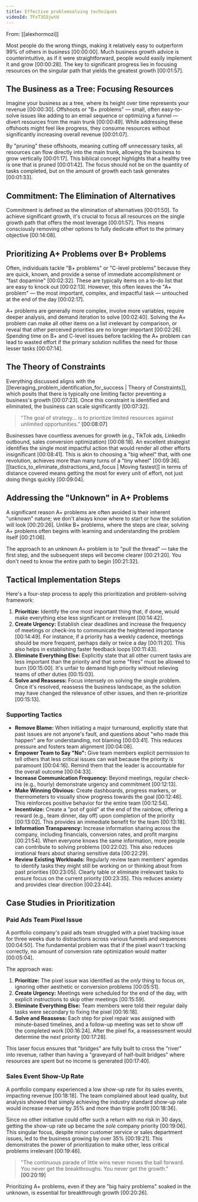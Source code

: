 ```yaml
---
title: Effective problemsolving techniques
videoId: TFxT3G5jwtU
---
```


From: [[alexhormozi]] <br/> 

Most people do the wrong things, making it relatively easy to outperform 99% of others in business [00:00:00]. Much business growth advice is counterintuitive, as if it were straightforward, people would easily implement it and grow [00:00:28]. The key to significant progress lies in focusing resources on the singular path that yields the greatest growth [00:01:57].

## The Business as a Tree: Focusing Resources

Imagine your business as a tree, where its height over time represents your revenue [00:00:30]. Offshoots or "B+ problems" — small, often easy-to-solve issues like adding to an email sequence or optimizing a funnel — divert resources from the main trunk [00:00:49]. While addressing these offshoots might feel like progress, they consume resources without significantly increasing overall revenue [00:01:07].

By "pruning" these offshoots, meaning cutting off unnecessary tasks, all resources can flow directly into the main trunk, allowing the business to grow vertically [00:01:17]. This biblical concept highlights that a healthy tree is one that is pruned [00:01:42]. The focus should not be on the quantity of tasks completed, but on the amount of growth each task generates [00:01:33].

## Commitment: The Elimination of Alternatives

Commitment is defined as the elimination of alternatives [00:01:50]. To achieve significant growth, it's crucial to focus all resources on the single growth path that offers the most leverage [00:01:57]. This means consciously removing other options to fully dedicate effort to the primary objective [00:14:08].

## Prioritizing A+ Problems over B+ Problems

Often, individuals tackle "B+ problems" or "C-level problems" because they are quick, known, and provide a sense of immediate accomplishment or "fast dopamine" [00:02:32]. These are typically items on a to-do list that are easy to knock out [00:02:13]. However, this often leaves the "A+ problem" — the most important, complex, and impactful task — untouched at the end of the day [00:02:17].

A+ problems are generally more complex, involve more variables, require deeper analysis, and demand iteration to solve [00:02:40]. Solving the A+ problem can make all other items on a list irrelevant by comparison, or reveal that other perceived priorities are no longer important [00:02:26]. Spending time on B+ and C-level issues before tackling the A+ problem can lead to wasted effort if the primary solution nullifies the need for those lesser tasks [00:07:14].

## The Theory of Constraints

Everything discussed aligns with the [[leveraging_problem_identification_for_success | Theory of Constraints]], which posits that there is typically one limiting factor preventing a business's growth [00:07:23]. Once this constraint is identified and eliminated, the business can scale significantly [00:07:32].

> "The goal of strategy... is to prioritize limited resources against unlimited opportunities." <a class="yt-timestamp" data-t="00:08:07">[00:08:07]</a>

Businesses have countless avenues for growth (e.g., TikTok ads, LinkedIn outbound, sales conversion optimization) [00:08:18]. An excellent strategist identifies the single most impactful action that would render all other efforts insignificant [00:08:41]. This is akin to choosing a "big wheel" that, with one revolution, achieves more than many turns of a "tiny wheel" [00:09:36]. [[tactics_to_eliminate_distractions_and_focus | Moving fastest]] in terms of distance covered means getting the most for every unit of effort, not just doing things quickly [00:09:04].

## Addressing the "Unknown" in A+ Problems

A significant reason A+ problems are often avoided is their inherent "unknown" nature; we don't always know where to start or how the solution will look [00:20:26]. Unlike B+ problems, where the steps are clear, solving A+ problems often begins with learning and understanding the problem itself [00:21:06].

The approach to an unknown A+ problem is to "pull the thread" — take the first step, and the subsequent steps will become clearer [00:21:20]. You don't need to know the entire path to begin [00:21:32].

## Tactical Implementation Steps

Here's a four-step process to apply this prioritization and problem-solving framework:

1.  **Prioritize:** Identify the one most important thing that, if done, would make everything else less significant or irrelevant [00:14:42].
2.  **Create Urgency:** Establish clear deadlines and increase the frequency of meetings or check-ins to communicate the heightened importance [00:14:49]. For instance, if a priority has a weekly cadence, meetings should be more frequent, perhaps daily or twice a day [00:11:20]. This also helps in establishing faster feedback loops [00:11:43].
3.  **Eliminate Everything Else:** Explicitly state that all other current tasks are less important than the priority and that some "fires" must be allowed to burn [00:15:00]. It's unfair to demand high priority without relieving teams of other duties [00:15:03].
4.  **Solve and Reassess:** Focus intensely on solving the single problem. Once it's resolved, reassess the business landscape, as the solution may have changed the relevance of other issues, and then re-prioritize [00:15:13].

### Supporting Tactics

*   **Remove Blame:** When initiating a major turnaround, explicitly state that past issues are not anyone's fault, and questions about "who made this happen" are for understanding, not blaming [00:03:41]. This reduces pressure and fosters team alignment [00:04:08].
*   **Empower Team to Say "No":** Give team members explicit permission to tell others that less critical issues can wait because the priority is paramount [00:04:16]. Remind them that the leader is accountable for the overall outcome [00:04:33].
*   **Increase Communication Frequency:** Beyond meetings, regular check-ins (e.g., hourly) demonstrate urgency and commitment [00:12:13].
*   **Make Winning Obvious:** Create dashboards, progress markers, or thermometers to visually show progress towards the goal [00:12:46]. This reinforces positive behavior for the entire team [00:12:54].
*   **Incentivize:** Create a "pot of gold" at the end of the rainbow, offering a reward (e.g., team dinner, day off) upon completion of the priority [00:13:02]. This provides an immediate benefit for the team [00:13:18].
*   **Information Transparency:** Increase information sharing across the company, including financials, conversion rates, and profit margins [00:21:54]. When everyone knows the same information, more people can contribute to solving problems [00:22:02]. This also reduces irrational fears about sharing sensitive data [00:22:29].
*   **Review Existing Workloads:** Regularly review team members' agendas to identify tasks they might still be working on or thinking about from past priorities [00:23:05]. Clearly table or eliminate irrelevant tasks to ensure focus on the current priority [00:23:35]. This reduces anxiety and provides clear direction [00:23:44].

## Case Studies in Prioritization

### Paid Ads Team Pixel Issue

A portfolio company's paid ads team struggled with a pixel tracking issue for three weeks due to distractions across various funnels and sequences [00:04:50]. The fundamental problem was that if the pixel wasn't tracking correctly, no amount of conversion rate optimization would matter [00:05:04].

The approach was:
1.  **Prioritize:** The pixel issue was identified as the *only* thing to focus on, ignoring other aesthetic or conversion problems [00:05:51].
2.  **Create Urgency:** Meetings were scheduled for the end of the day, with explicit instructions to skip other meetings [00:15:59].
3.  **Eliminate Everything Else:** Team members were told their regular daily tasks were secondary to fixing the pixel [00:16:18].
4.  **Solve and Reassess:** Each step for pixel repair was assigned with minute-based timelines, and a follow-up meeting was set to show off the completed work [00:16:24]. After the pixel fix, a reassessment would determine the next priority [00:17:28].

This laser focus ensures that "bridges" are fully built to cross the "river" into revenue, rather than having a "graveyard of half-built bridges" where resources are spent but no income is generated [00:17:40].

### Sales Event Show-Up Rate

A portfolio company experienced a low show-up rate for its sales events, impacting revenue [00:18:18].
The team complained about lead quality, but analysis showed that simply achieving the industry standard show-up rate would increase revenue by 35% and more than triple profit [00:18:36].

Since no other initiative could offer such a return with no risk in 30 days, getting the show-up rate up became the *sole* company priority [00:19:06]. This singular focus, despite minor customer service or sales department issues, led to the business growing by over 35% [00:19:21]. This demonstrates the power of prioritization to make other, less critical problems irrelevant [00:19:46].

> "The continuous parade of little wins never moves the ball forward. You never get the breakthroughs. You never get the growth." <a class="yt-timestamp" data-t="00:20:19">[00:20:19]</a>

Prioritizing A+ problems, even if they are "big hairy problems" soaked in the unknown, is essential for breakthrough growth [00:20:26].